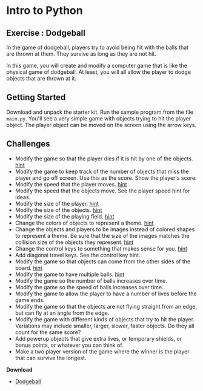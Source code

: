Intro to Python
===============================================

Exercise : Dodgeball
------------------------

In the game of dodgeball, players try to avoid
being hit with the balls that are thrown at them.
They survive as long as they are not hit.

In this game, you will create and modify a computer
game that is like the physical game of dodgeball.
At least, you will all allow the player to dodge
objects that are thrown at it.


Getting Started
---------------

Download and unpack the starter kit.  Run the sample
program from the file `main.py`.  You'll
see a very simple game with objects trying to hit
the player object.  The player object can be
moved on the screen using the arrow keys.


Challenges
----------

- Modify the game so that the player dies if it is
  hit by one of the objects.
  [hint](assignment_dodgeball_collision.md)
- Modify the game to keep track of the number of objects
  that miss the player and go off screen.  Use this
  as the score.  Show the player's score.
- Modify the speed that the player moves.
  [hint](assignment_dodgeball_player_speed.md)
- Modify the speed that the objects move.  See the player speed
  hint for ideas.
- Modify the size of the player.
  [hint](assignment_dodgeball_size.md)
- Modify the size of the objects.
  [hint](assignment_dodgeball_size.md)
- Modify the size of the playing field.
  [hint](assignment_dodgeball_field_size.md)
- Change the colors of objects to represent a theme.
  [hint](assignment_dodgeball_colors.md)
- Change the objects and players to be images instead
  of colored shapes to represent a theme.  Be sure that
  the size of the images matches the collision size of
  the objects they represent.
  [hint](assignment_dodgeball_images.md)
- Change the control keys to something that makes sense
  for you.
  [hint](assignment_dodgeball_control_keys.md)
- Add diagonal travel keys.  See the control key hint.
- Modify the game so that objects can come from the
  other sides of the board.
  [hint](assignment_dodgeball_side_balls.md)
- Modify the game to have multiple balls.
  [hint](assignment_dodgeball_multiple_balls.md)
- Modify the game so the number of balls increases
  over time.
- Modify the game so the speed of balls increases
  over time.
- Modify the game to allow the player to have a number
  of lives before the game ends.
- Modify the game so that the objects are not flying
  straight from an edge, but can fly at an angle
  from the edge.
- Modify the game with different kinds of objects that
  try to hit the player.  Variations may include
  smaller, larger, slower, faster objects.  Do they all
  count for the same score?
- Add powerup objects that give extra lives, or temporary
  shields, or bonus points, or whatever you can think of.
- Make a two player version of the game where the winner
  is the player that can survive the longest.

  
**Download**

*   [Dodgeball](dodgeball-2023.zip)
